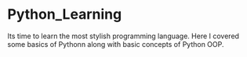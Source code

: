 # Python_Learning
Its time to learn the most stylish programming language. Here I covered some basics of Pythonn along with basic concepts of Python OOP.
